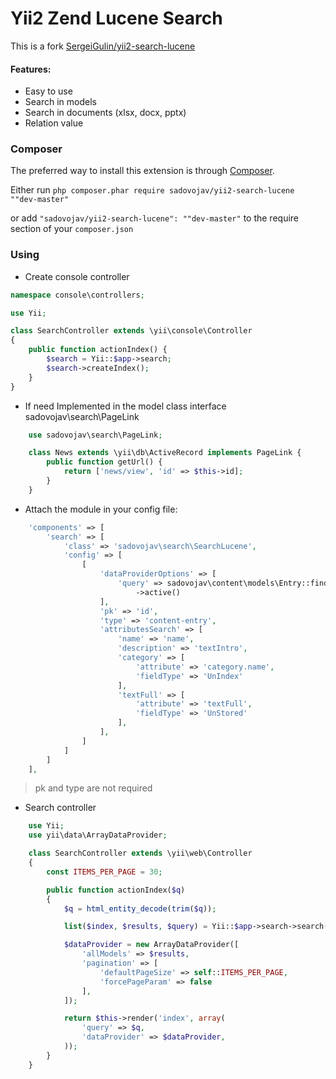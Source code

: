 # Yii2 Zend Lucene Search

This is a fork [SergeiGulin/yii2-search-lucene](https://github.com/SergeiGulin/yii2-search-lucene)

#### Features:
- Easy to use
- Search in models
- Search in documents (xlsx, docx, pptx)
- Relation value

### Composer

The preferred way to install this extension is through [Composer](http://getcomposer.org/).

Either run ```php composer.phar require sadovojav/yii2-search-lucene ""dev-master"```

or add ```"sadovojav/yii2-search-lucene": ""dev-master"``` to the require section of your ```composer.json```

### Using

* Create console controller

```php
namespace console\controllers;

use Yii;

class SearchController extends \yii\console\Controller
{
    public function actionIndex() {
        $search = Yii::$app->search;
        $search->createIndex();
    }
}
```

* If need Implemented in the model class interface sadovojav\search\PageLink

```php
    use sadovojav\search\PageLink;

    class News extends \yii\db\ActiveRecord implements PageLink {
        public function getUrl() {
            return ['news/view', 'id' => $this->id];
        }
    }
```

* Attach the module in your config file:

```php
    'components' => [
        'search' => [
            'class' => 'sadovojav\search\SearchLucene',
            'config' => [
                [
                    'dataProviderOptions' => [
                        'query' => sadovojav\content\models\Entry::find()
                            ->active()
                    ],
                    'pk' => 'id',
                    'type' => 'content-entry',
                    'attributesSearch' => [
                        'name' => 'name',
                        'description' => 'textIntro',
                        'category' => [
                            'attribute' => 'category.name',
                            'fieldType' => 'UnIndex'
                        ],
                        'textFull' => [
                            'attribute' => 'textFull',
                            'fieldType' => 'UnStored'
                        ],
                    ],
                ]
            ]
        ]
    ],
```
> pk and type are not required

* Search controller

```php
    use Yii;
    use yii\data\ArrayDataProvider;

    class SearchController extends \yii\web\Controller
    {
        const ITEMS_PER_PAGE = 30;

        public function actionIndex($q)
        {
            $q = html_entity_decode(trim($q));

            list($index, $results, $query) = Yii::$app->search->search($q);

            $dataProvider = new ArrayDataProvider([
                'allModels' => $results,
                'pagination' => [
                    'defaultPageSize' => self::ITEMS_PER_PAGE,
                    'forcePageParam' => false
                ],
            ]);

            return $this->render('index', array(
                'query' => $q,
                'dataProvider' => $dataProvider,
            ));
        }
    }
```